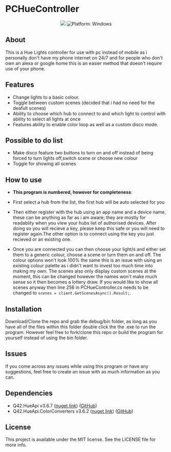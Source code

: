# PCHueController

<p align="center">
<a href="https://www.microsoft.com/net"><img src="https://img.shields.io/badge/.NET%20Framework-4.6.1-orange.svg" style="max-height: 300px;"></a>
<img src="https://img.shields.io/badge/Platform-.NET Forms-lightgrey.svg" style="max-height: 300px;" alt="Platform: Windows">
</p>

## About

This is a Hue Lights controller for use with pc instead of mobile as i personally don't have my phone internet on 24/7 and for people who don't own an alexa or google home this is an easier method that doesn't require use of your phone.

## Features

* Change lights to a basic colour.
* Toggle between custom scenes (decided that i had no need for the deafult scenes) 
* Ability to choose which hub to connect to and which light to control with ability to select all lights at once
* Features ability to enable color loop as well as a custom disco mode.

## Possible to do list 

* Make disco feature two buttons to turn on and off instead of being forced to turn lights off,switch scene or choose new
colour
* Toggle for showing all scenes

## How to use

* **This program is numbered, however for completeness**:

* First select a hub from the list, the first hub will be auto selected for you
* Then either register with the hub using an app name and a device name, these can be anything as far as i am aware; they are mostly for readablity when you view your hubs list of authorised devices. After doing so you will recieve a key, 
please keep this safe or you will need to register again.The other option is to connect using the key you just recieved or an existing one.
* Once you are connected you can then choose your light/s and either set them to a generic colour, 
choose a scene or turn them on and off. The colour options won't look 100% the same this is an issue with using an 
existing colour palette as i didn't want to invest too much time into making my own. The scenes also only display 
custom scenes at the moment, this can be changed however the names won't make much sense so it then becomes a lottery draw.
If you would like to show all scenes anyway then line 256 in PCHueController.cs needs to be changed to `scenes = client.GetScenesAsync().Result;`.

## Installation

Download/Clone the repo and grab the debug/bin folder, as long as you have all of the files within this folder double click the the .exe to run the program. However feel free to fork/clone this repo or build the program for yourself instead of using 
the bin folder.

## Issues

If you come across any issues while using this program or have any suggestions, feel free to create an issue with as much information as you can.

## Dependencies

* Q42.HueApi v3.6.7 ([nuget link](https://www.nuget.org/packages/Q42.HueApi/3.6.7)) ([GitHub](https://github.com/Q42/Q42.HueApi))
* Q42.HueApi.ColorConverters v3.6.2 ([nuget link](https://www.nuget.org/packages/Q42.HueApi.ColorConverters/3.6.2)) ([GitHub](https://github.com/Q42/Q42.HueApi))

## License

This project is available under the MIT license. See the LICENSE file for more info.

